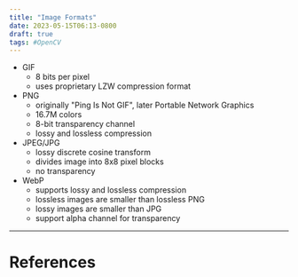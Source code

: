 ```yaml
---
title: "Image Formats"
date: 2023-05-15T06:13-0800
draft: true
tags: #OpenCV
---
```


- GIF
    - 8 bits per pixel
    - uses proprietary LZW compression format
- PNG
    - originally "Ping Is Not GIF", later Portable Network Graphics
    - 16.7M colors
    - 8-bit transparency channel
    - lossy and lossless compression
- JPEG/JPG
    - lossy discrete cosine transform
    - divides image into 8x8 pixel blocks
    - no transparency
- WebP
    - supports lossy and lossless compression
    - lossless images are smaller than lossless PNG
    - lossy images are smaller than JPG
    - support alpha channel for transparency

---
# References
